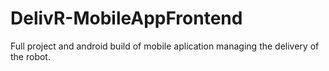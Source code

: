 # DelivR-MobileAppFrontend
Full project and android build of mobile aplication managing the delivery of the robot.
